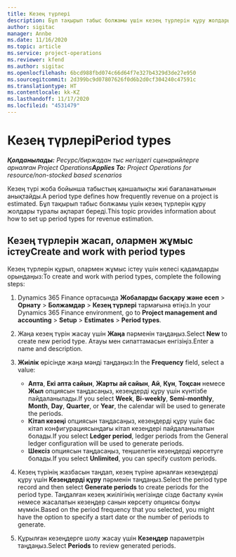 ```yaml
---
title: Кезең түрлері
description: Бұл тақырып табыс болжамы үшін кезең түрлерін құру жолдары туралы ақпарат береді.
author: sigitac
manager: Annbe
ms.date: 11/16/2020
ms.topic: article
ms.service: project-operations
ms.reviewer: kfend
ms.author: sigitac
ms.openlocfilehash: 6bcd988fbd074c66d64f7e327b4329d3de27e950
ms.sourcegitcommit: 2d399bc9d07807626f0d6b2d0cf304240c47591c
ms.translationtype: HT
ms.contentlocale: kk-KZ
ms.lasthandoff: 11/17/2020
ms.locfileid: "4531479"
---
```

# <a name="period-types"></a><span data-ttu-id="9bec1-103">Кезең түрлері</span><span class="sxs-lookup"><span data-stu-id="9bec1-103">Period types</span></span>

<span data-ttu-id="9bec1-104">_**Қолданылады:** Ресурс/биржадан тыс негіздегі сценарийлерге арналған Project Operations_</span><span class="sxs-lookup"><span data-stu-id="9bec1-104">_**Applies To:** Project Operations for resource/non-stocked based scenarios_</span></span>

<span data-ttu-id="9bec1-105">Кезең түрі жоба бойынша табыстың қаншалықты жиі бағаланатынын анықтайды.</span><span class="sxs-lookup"><span data-stu-id="9bec1-105">A period type defines how frequently revenue on a project is estimated.</span></span> <span data-ttu-id="9bec1-106">Бұл тақырып табыс болжамы үшін кезең түрлерін құру жолдары туралы ақпарат береді.</span><span class="sxs-lookup"><span data-stu-id="9bec1-106">This topic provides information about how to set up period types for revenue estimation.</span></span> 

## <a name="create-and-work-with-period-types"></a><span data-ttu-id="9bec1-107">Кезең түрлерін жасап, олармен жұмыс істеу</span><span class="sxs-lookup"><span data-stu-id="9bec1-107">Create and work with period types</span></span>
<span data-ttu-id="9bec1-108">Кезең түрлерін құрып, олармен жұмыс істеу үшін келесі қадамдарды орындаңыз:</span><span class="sxs-lookup"><span data-stu-id="9bec1-108">To create and work with period types, complete the following steps:</span></span>

1. <span data-ttu-id="9bec1-109">Dynamics 365 Finance ортасында **Жобаларды басқару және есеп** > **Орнату** > **Болжамдар** > **Кезең түрлері** тармағына өтіңіз.</span><span class="sxs-lookup"><span data-stu-id="9bec1-109">In your Dynamics 365 Finance environment, go to **Project management and accounting** > **Setup** > **Estimates** > **Period types**.</span></span>
2. <span data-ttu-id="9bec1-110">Жаңа кезең түрін жасау үшін **Жаңа** пәрменін таңдаңыз.</span><span class="sxs-lookup"><span data-stu-id="9bec1-110">Select **New** to create new period type.</span></span> <span data-ttu-id="9bec1-111">Атауы мен сипаттамасын енгізіңіз.</span><span class="sxs-lookup"><span data-stu-id="9bec1-111">Enter a name and description.</span></span>
3. <span data-ttu-id="9bec1-112">**Жиілік** өрісінде жаңа мәнді таңдаңыз:</span><span class="sxs-lookup"><span data-stu-id="9bec1-112">In the **Frequency** field, select a value:</span></span>

    - <span data-ttu-id="9bec1-113">**Апта**, **Екі апта сайын**, **Жарты ай сайын**, **Ай**, **Күн**, **Тоқсан** немесе **Жыл** опциясын таңдасаңыз, кезеңдерді құру үшін күнтізбе пайдаланылады.</span><span class="sxs-lookup"><span data-stu-id="9bec1-113">If you select **Week**, **Bi-weekly**, **Semi-monthly**, **Month**, **Day**, **Quarter**, or **Year**, the calendar will be used to generate the periods.</span></span> 
    - <span data-ttu-id="9bec1-114">**Кітап кезеңі** опциясын таңдасаңыз, кезеңдерді құру үшін бас кітап конфигурациясындағы кітап кезеңдері пайдаланылатын болады.</span><span class="sxs-lookup"><span data-stu-id="9bec1-114">If you select **Ledger period**, ledger periods from the General ledger configuration will be used to generate periods.</span></span>
    - <span data-ttu-id="9bec1-115">**Шексіз** опциясын таңдасаңыз, теңшелетін кезеңдерді көрсетуге болады.</span><span class="sxs-lookup"><span data-stu-id="9bec1-115">If you select **Unlimited**, you can specify custom periods.</span></span>
4. <span data-ttu-id="9bec1-116">Кезең түрінің жазбасын таңдап, кезең түріне арналған кезеңдерді құру үшін **Кезеңдерді құру** пәрменін таңдаңыз.</span><span class="sxs-lookup"><span data-stu-id="9bec1-116">Select the period type record and then select **Generate periods** to create periods for the period type.</span></span> <span data-ttu-id="9bec1-117">Таңдалған кезең жиілігінің негізінде сізде басталу күнін немесе жасалатын кезеңдер санын көрсету опциясы болуы мүмкін.</span><span class="sxs-lookup"><span data-stu-id="9bec1-117">Based on the period frequency that you selected, you might have the option to specify a start date or the number of periods to generate.</span></span>
5. <span data-ttu-id="9bec1-118">Құрылған кезеңдерге шолу жасау үшін **Кезеңдер** параметрін таңдаңыз.</span><span class="sxs-lookup"><span data-stu-id="9bec1-118">Select **Periods** to review generated periods.</span></span>

